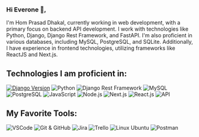 ### Hi Everone 👋,

I'm Hom Prasad Dhakal, currently working in web development, with a primary focus on backend API development. I work with technologies like Python, Django, Django Rest Framework, and FastAPI. I'm also proficient in various databases, including MySQL, PostgreSQL, and SQLite. Additionally, I have experience in frontend technologies, utilizing frameworks like ReactJS and Next.js.

## Technologies I am proficient in:
[![Django Version](https://img.shields.io/badge/Django-blue.svg)](https://www.djangoproject.com/)
![Python](https://img.shields.io/badge/Python-3.10%2B-blue)
![Django Rest Framework](https://img.shields.io/badge/Django%20Rest%20Framework-3.12-green)
![MySQL](https://img.shields.io/badge/Database-MySQL-blue)
![PostgreSQL](https://img.shields.io/badge/Database-PostgreSQL-blue)
![JavaScript](https://img.shields.io/badge/Language-JavaScript-yellow)
![Node.js](https://img.shields.io/badge/Runtime-Node.js-green)
![Next.js](https://img.shields.io/badge/Next.js-11-blueviolet)
![React.js](https://img.shields.io/badge/Framework-React.js-blue)
![API](https://img.shields.io/badge/API-Yes-brightgreen)

## My Favorite Tools:
![VSCode](https://img.shields.io/badge/Editor-VSCode-blue)
![Git & GitHub](https://img.shields.io/badge/Version%20Control-Git%20%26%20GitHub-lightgrey)
![Jira](https://img.shields.io/badge/Issue%20Tracking-Jira-blue)
![Trello](https://img.shields.io/badge/Project%20Management-Trello-green)
![Linux Ubuntu](https://img.shields.io/badge/Platform-Linux%20Ubuntu-orange)
![Postman](https://img.shields.io/badge/API%20Development-Postman-orange)













